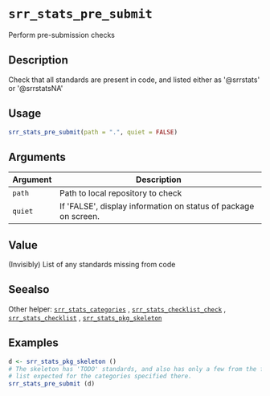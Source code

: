# `srr_stats_pre_submit`

Perform pre-submission checks


## Description

Check that all standards are present in code, and listed either as
 '@srrstats' or '@srrstatsNA'


## Usage

```r
srr_stats_pre_submit(path = ".", quiet = FALSE)
```


## Arguments

Argument      |Description
------------- |----------------
`path`     |     Path to local repository to check
`quiet`     |     If 'FALSE', display information on status of package on screen.


## Value

(Invisibly) List of any standards missing from code


## Seealso

Other helper:
 [`srr_stats_categories`](#srrstatscategories) ,
 [`srr_stats_checklist_check`](#srrstatschecklistcheck) ,
 [`srr_stats_checklist`](#srrstatschecklist) ,
 [`srr_stats_pkg_skeleton`](#srrstatspkgskeleton)


## Examples

```r
d <- srr_stats_pkg_skeleton ()
# The skeleton has 'TODO' standards, and also has only a few from the full
# list expected for the categories specified there.
srr_stats_pre_submit (d)
```


